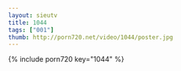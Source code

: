 ```yaml
--- 
layout: sieutv
title: 1044
tags: ["001"]
thumb: http://porn720.net/video/1044/poster.jpg
---
```

{% include porn720 key="1044" %} 
